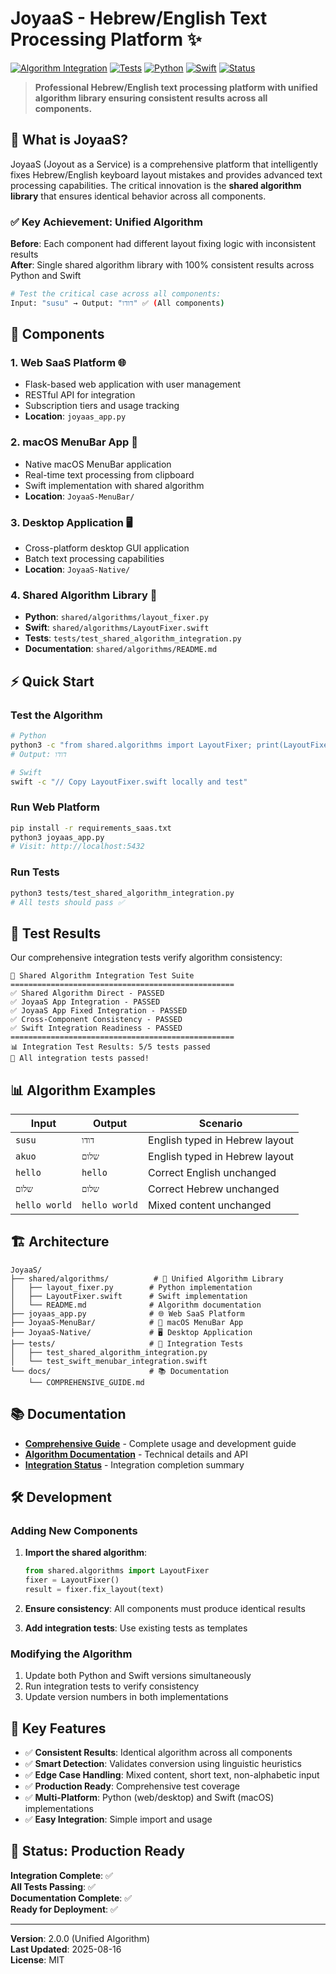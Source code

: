 # JoyaaS - Hebrew/English Text Processing Platform ✨

[![Algorithm Integration](https://img.shields.io/badge/Algorithm-Unified-brightgreen)](shared/algorithms/)
[![Tests](https://img.shields.io/badge/Tests-Passing-brightgreen)](tests/)
[![Python](https://img.shields.io/badge/Python-3.8+-blue)](joyaas_app.py)
[![Swift](https://img.shields.io/badge/Swift-5.0+-orange)](JoyaaS-MenuBar/)
[![Status](https://img.shields.io/badge/Status-Production_Ready-success)](SHARED_ALGORITHM_INTEGRATION_COMPLETE.md)

> **Professional Hebrew/English text processing platform with unified algorithm library ensuring consistent results across all components.**

## 🎯 What is JoyaaS?

JoyaaS (Joyout as a Service) is a comprehensive platform that intelligently fixes Hebrew/English keyboard layout mistakes and provides advanced text processing capabilities. The critical innovation is the **shared algorithm library** that ensures identical behavior across all components.

### ✅ Key Achievement: Unified Algorithm

**Before**: Each component had different layout fixing logic with inconsistent results  
**After**: Single shared algorithm library with 100% consistent results across Python and Swift

```bash
# Test the critical case across all components:
Input: "susu" → Output: "דודו" ✅ (All components)
```

## 🚀 Components

### 1. **Web SaaS Platform** 🌐
- Flask-based web application with user management
- RESTful API for integration
- Subscription tiers and usage tracking
- **Location**: `joyaas_app.py`

### 2. **macOS MenuBar App** 📱  
- Native macOS MenuBar application
- Real-time text processing from clipboard
- Swift implementation with shared algorithm
- **Location**: `JoyaaS-MenuBar/`

### 3. **Desktop Application** 🖥️
- Cross-platform desktop GUI application
- Batch text processing capabilities
- **Location**: `JoyaaS-Native/`

### 4. **Shared Algorithm Library** 🔗
- **Python**: `shared/algorithms/layout_fixer.py`
- **Swift**: `shared/algorithms/LayoutFixer.swift`  
- **Tests**: `tests/test_shared_algorithm_integration.py`
- **Documentation**: `shared/algorithms/README.md`

## ⚡ Quick Start

### Test the Algorithm
```bash
# Python
python3 -c "from shared.algorithms import LayoutFixer; print(LayoutFixer().fix_layout('susu'))"
# Output: דודו

# Swift  
swift -c "// Copy LayoutFixer.swift locally and test"
```

### Run Web Platform
```bash
pip install -r requirements_saas.txt
python3 joyaas_app.py
# Visit: http://localhost:5432
```

### Run Tests
```bash
python3 tests/test_shared_algorithm_integration.py
# All tests should pass ✅
```

## 🧪 Test Results

Our comprehensive integration tests verify algorithm consistency:

```
🚀 Shared Algorithm Integration Test Suite
==================================================
✅ Shared Algorithm Direct - PASSED
✅ JoyaaS App Integration - PASSED  
✅ JoyaaS App Fixed Integration - PASSED
✅ Cross-Component Consistency - PASSED
✅ Swift Integration Readiness - PASSED
==================================================
📊 Integration Test Results: 5/5 tests passed
🎉 All integration tests passed!
```

## 📊 Algorithm Examples

| Input | Output | Scenario |
|-------|---------|----------|
| `susu` | `דודו` | English typed in Hebrew layout |
| `akuo` | `שלום` | English typed in Hebrew layout |
| `hello` | `hello` | Correct English unchanged |
| `שלום` | `שלום` | Correct Hebrew unchanged |
| `hello world` | `hello world` | Mixed content unchanged |

## 🏗️ Architecture

```
JoyaaS/
├── shared/algorithms/          # 🔗 Unified Algorithm Library
│   ├── layout_fixer.py        # Python implementation  
│   ├── LayoutFixer.swift      # Swift implementation
│   └── README.md              # Algorithm documentation
├── joyaas_app.py              # 🌐 Web SaaS Platform
├── JoyaaS-MenuBar/            # 📱 macOS MenuBar App  
├── JoyaaS-Native/             # 🖥️ Desktop Application
├── tests/                     # 🧪 Integration Tests
│   ├── test_shared_algorithm_integration.py
│   └── test_swift_menubar_integration.swift
└── docs/                      # 📚 Documentation
    └── COMPREHENSIVE_GUIDE.md
```

## 📚 Documentation

- **[Comprehensive Guide](docs/COMPREHENSIVE_GUIDE.md)** - Complete usage and development guide
- **[Algorithm Documentation](shared/algorithms/README.md)** - Technical details and API
- **[Integration Status](SHARED_ALGORITHM_INTEGRATION_COMPLETE.md)** - Integration completion summary

## 🛠️ Development

### Adding New Components

1. **Import the shared algorithm**:
   ```python
   from shared.algorithms import LayoutFixer
   fixer = LayoutFixer()
   result = fixer.fix_layout(text)
   ```

2. **Ensure consistency**: All components must produce identical results

3. **Add integration tests**: Use existing tests as templates

### Modifying the Algorithm  

1. Update both Python and Swift versions simultaneously
2. Run integration tests to verify consistency
3. Update version numbers in both implementations

## 🎯 Key Features

- ✅ **Consistent Results**: Identical algorithm across all components
- ✅ **Smart Detection**: Validates conversion using linguistic heuristics
- ✅ **Edge Case Handling**: Mixed content, short text, non-alphabetic input
- ✅ **Production Ready**: Comprehensive test coverage
- ✅ **Multi-Platform**: Python (web/desktop) and Swift (macOS) implementations
- ✅ **Easy Integration**: Simple import and usage

## 🚀 Status: Production Ready

**Integration Complete**: ✅  
**All Tests Passing**: ✅  
**Documentation Complete**: ✅  
**Ready for Deployment**: ✅  

---

**Version**: 2.0.0 (Unified Algorithm)  
**Last Updated**: 2025-08-16  
**License**: MIT
